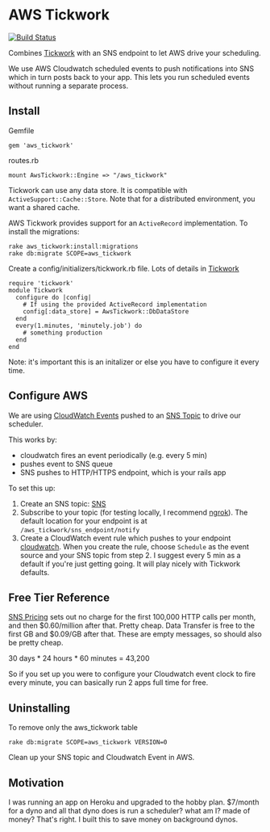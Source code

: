 AWS Tickwork
===============

[![Build Status](https://secure.travis-ci.org/softwaregravy/aws_tickwork.png?branch=master)](http://travis-ci.org/softwaregravy/aws_tickwork) 

Combines  [Tickwork](https://github.com/softwaregravy/tickwork) with an SNS endpoint to let AWS drive your scheduling.

We use AWS Cloudwatch scheduled events to push notifications into SNS which in turn posts back to your app. This lets you run scheduled events without running a separate process.

Install
-------------

Gemfile
```
gem 'aws_tickwork'
```

routes.rb
```
mount AwsTickwork::Engine => "/aws_tickwork"
```

Tickwork can use any data store. It is compatible with `ActiveSupport::Cache::Store`. 
Note that for a distributed environment, you want a shared cache. 

AWS Tickwork provides support for an `ActiveRecord` implementation. To install the migrations:

```
rake aws_tickwork:install:migrations
rake db:migrate SCOPE=aws_tickwork
```

Create a config/initializers/tickwork.rb file. Lots of details in [Tickwork](https://github.com/softwaregravy/tickwork)
```
require 'tickwork'
module Tickwork
  configure do |config|
    # If using the provided ActiveRecord implementation
    config[:data_store] = AwsTickwork::DbDataStore
  end
  every(1.minutes, 'minutely.job') do 
    # something production
  end
end
```
Note: it's important this is an initalizer or else you have to configure it every time.

Configure AWS
--------------

We are using [CloudWatch Events](http://docs.aws.amazon.com/AmazonCloudWatch/latest/DeveloperGuide/WhatIsCloudWatchEvents.html) pushed to an [SNS Topic](http://docs.aws.amazon.com/sns/latest/dg/SendMessageToHttp.html) to drive our scheduler.

This works by:
* cloudwatch fires an event periodically (e.g. every 5 min)
* pushes event to SNS queue
* SNS pushes to HTTP/HTTPS endpoint, which is your rails app

To set this up:

1. Create an SNS topic: [SNS](https://console.aws.amazon.com/sns/v2/home?region=us-east-1)
2. Subscribe to your topic (for testing locally, I recommend [ngrok](https://ngrok.com/)). The default location for your endpoint is at `/aws_tickwork/sns_endpoint/notify`
3. Create a CloudWatch event rule which pushes to your endpoint [cloudwatch](https://console.aws.amazon.com/cloudwatch/home). When you create the rule, choose `Schedule` as the event source and your SNS topic from step 2. I suggest every 5 min as a default if you're just getting going. It will play nicely with Tickwork defaults. 

Free Tier Reference
-------------------

[SNS Pricing](https://aws.amazon.com/sns/pricing/) sets out no charge for the first 100,000 HTTP calls per month, and then $0.60/million after that. Pretty cheap. Data Transfer is free to the first GB and $0.09/GB after that. These are empty messages, so should also be pretty cheap. 

30 days * 24 hours * 60 minutes = 43,200

So if you set up you were to configure your Cloudwatch event clock to fire every minute, you can basically run 2 apps full time for free.

Uninstalling
-------------

To remove only the aws_tickwork table
```
rake db:migrate SCOPE=aws_tickwork VERSION=0
```

Clean up your SNS topic and Cloudwatch Event in AWS.

Motivation
-------------

I was running an app on Heroku and upgraded to the hobby plan. $7/month for a dyno and all that dyno does is run a scheduler? what am I? made of money?  That's right. I built this to save money on background dynos. 
